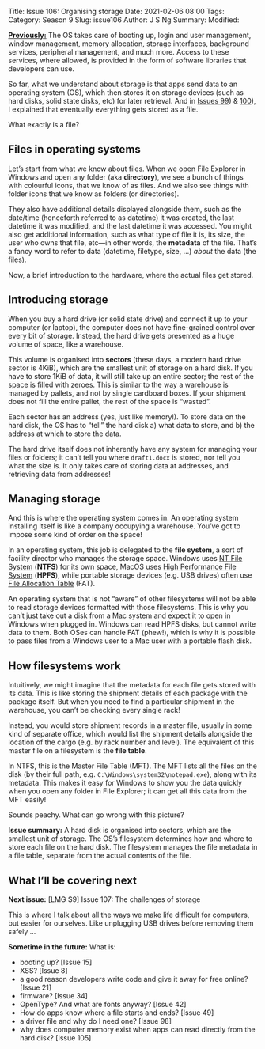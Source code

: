 Title: Issue 106: Organising storage
Date: 2021-02-06 08:00
Tags: 
Category: Season 9
Slug: issue106
Author: J S Ng
Summary: 
Modified: 

[**Previously:**](https://buttondown.email/laymansguide/archive/) The OS takes care of booting up, login and user management, window management, memory allocation, storage interfaces, background services, peripheral management, and much more. Access to these services, where allowed, is provided in the form of software libraries that developers can use.

So far, what we understand about storage is that apps send data to an operating system (OS), which then stores it on storage devices (such as hard disks, solid state disks, etc) for later retrieval. And in [Issues 99]({filename}/season8/issue099/issue099.md)) & [100]({filename}/season8/issue100/issue100.md)), I explained that eventually everything gets stored as a file.

What exactly is a file?

## Files in operating systems

Let’s start from what we know about files. When we open File Explorer in Windows and open any folder (aka **directory**), we see a bunch of things with colourful icons, that we know of as files. And we also see things with folder icons that we know as folders (or directories).

They also have additional details displayed alongside them, such as the date/time (henceforth referred to as datetime) it was created, the last datetime it was modified, and the last datetime it was accessed. You might also get additional information, such as what type of file it is, its size, the user who owns that file, etc—in other words, the **metadata** of the file. That’s a fancy word to refer to data (datetime, filetype, size, …) *about* the data (the files).

Now, a brief introduction to the hardware, where the actual files get stored.

## Introducing storage

When you buy a hard drive (or solid state drive) and connect it up to your computer (or laptop), the computer does not have fine-grained control over every bit of storage. Instead, the hard drive gets presented as a huge volume of space, like a warehouse.

This volume is organised into **sectors** (these days, a modern hard drive sector is 4KiB), which are the smallest unit of storage on a hard disk. If you have to store 1KiB of data, it will still take up an entire sector; the rest of the space is filled with zeroes. This is similar to the way a warehouse is managed by pallets, and not by single cardboard boxes. If your shipment does not fill the entire pallet, the rest of the space is “wasted”.

Each sector has an address (yes, just like memory!). To store data on the hard disk, the OS has to “tell” the hard disk a) what data to store, and b) the address at which to store the data.

The hard drive itself does not inherently have any system for managing your files or folders; it can’t tell you where `draft1.docx` is stored, nor tell you what the size is. It only takes care of storing data at addresses, and retrieving data from addresses!

## Managing storage

And this is where the operating system comes in. An operating system installing itself is like a company occupying a warehouse. You’ve got to impose some kind of order on the space!

In an operating system, this job is delegated to the **file system**, a sort of facility director who manages the storage space. Windows uses [NT File System](https://en.wikipedia.org/wiki/NTFS) (**NTFS**) for its own space, MacOS uses [High Performance File System](https://en.wikipedia.org/wiki/High_Performance_File_System) (**HPFS**), while portable storage devices (e.g. USB drives) often use [File Allocation Table](https://en.wikipedia.org/wiki/File_Allocation_Table) (FAT).

An operating system that is not “aware” of other filesystems will not be able to read storage devices formatted with those filesystems. This is why you can’t just take out a disk from a Mac system and expect it to open in Windows when plugged in. Windows can read HPFS disks, but cannot write data to them. Both OSes can handle FAT (phew!), which is why it is possible to pass files from a Windows user to a Mac user with a portable flash disk.

## How filesystems work

Intuitively, we might imagine that the metadata for each file gets stored with its data. This is like storing the shipment details of each package with the package itself. But when you need to find a particular shipment in the warehouse, you can’t be checking every single rack!

Instead, you would store shipment records in a master file, usually in some kind of separate office, which would list the shipment details alongside the location of the cargo (e.g. by rack number and level). The equivalent of this master file on a filesystem is the **file table**.

In NTFS, this is the Master File Table (MFT). The MFT lists all the files on the disk (by their full path, e.g. `C:\Windows\system32\notepad.exe`), along with its metadata. This makes it easy for Windows to show you the data quickly when you open any folder in File Explorer; it can get all this data from the MFT easily!

Sounds peachy. What can go wrong with this picture?

**Issue summary:** A hard disk is organised into sectors, which are the smallest unit of storage. The OS’s filesystem determines how and where to store each file on the hard disk. The filesystem manages the file metadata in a file table, separate from the actual contents of the file.

## What I’ll be covering next

**Next issue:** [LMG S9] Issue 107: The challenges of storage

This is where I talk about all the ways we make life difficult for computers, but easier for ourselves. Like unplugging USB drives before removing them safely …

**Sometime in the future:** What is:

- booting up? [Issue 15]
- XSS? [Issue 8]
- a good reason developers write code and give it away for free online? [Issue 21]
- firmware? [Issue 34]
- OpenType? And what are fonts anyway? [Issue 42]
- ~~How do apps know where a file starts and ends? [Issue 49]~~
- a driver file and why do I need one? [Issue 98]
- why does computer memory exist when apps can read directly from the hard disk? [Issue 105]
